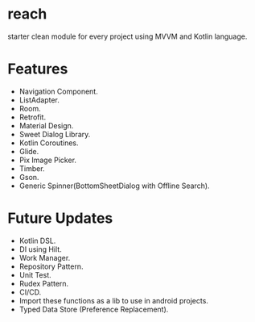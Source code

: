 # reach
starter clean module for every project using MVVM and Kotlin language.

# Features
- Navigation Component.
- ListAdapter.
- Room.
- Retrofit.
- Material Design.
- Sweet Dialog Library.
- Kotlin Coroutines.
- Glide.
- Pix Image Picker.
- Timber.
- Gson.
- Generic Spinner(BottomSheetDialog with Offline Search).

# Future Updates
- Kotlin DSL.
- DI using Hilt.
- Work Manager.
- Repository Pattern.
- Unit Test.
- Rudex Pattern.
- CI/CD.
- Import these functions as a lib to use in android projects. 
- Typed Data Store (Preference Replacement).
